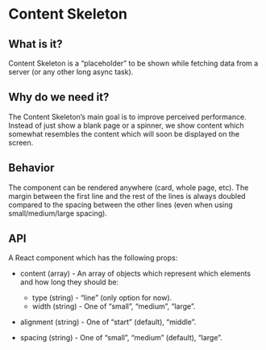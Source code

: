 # Content Skeleton
## What is it?
Content Skeleton is a “placeholder” to be shown while fetching data from a server (or any other long async task).

## Why do we need it?
The Content Skeleton’s main goal is to improve perceived performance. Instead of just show a blank page or a spinner, we show content which somewhat resembles the content which will soon be displayed on the screen.

## Behavior
The component can be rendered anywhere (card, whole page, etc). The margin between the first line and the rest of the lines is always doubled compared to the spacing between the other lines (even when using small/medium/large spacing).

## API
A React component which has the following props:

* content (array) - An array of objects which represent which elements and how long they should be:
  * type (string) - “line” (only option for now).
  * width (string) - One of “small”, “medium”, “large”.

* alignment (string) - One of “start” (default), “middle”.
* spacing (string) - One of “small”, “medium” (default), “large”.
